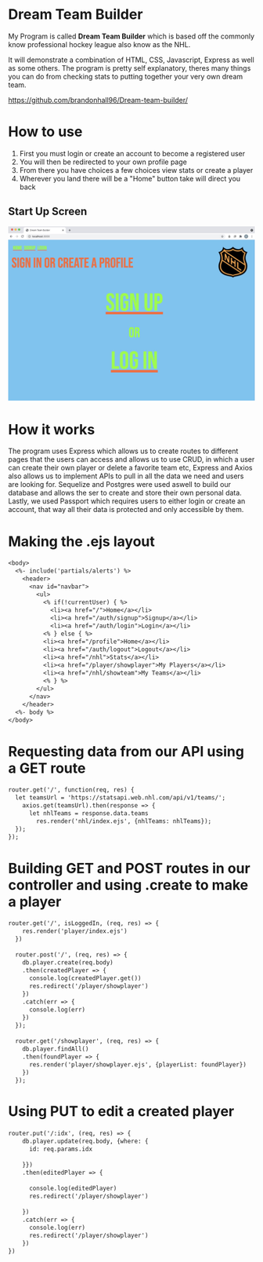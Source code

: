 # Dream Team Builder

My Program is called **Dream Team Builder** which is based off the commonly know professional hockey league also know as the NHL.

It will demonstrate a combination of HTML, CSS, Javascript, Express as well as some others. The program is pretty self explanatory, theres many things you can do from checking stats to putting together your very own dream team.

https://github.com/brandonhall96/Dream-team-builder/

# How to use

1. First you must login or create an account to become a registered user
2. You will then be redirected to your own profile page
3. From there you have choices a few choices view stats or create a player
4. Wherever you land there will be a "Home" button take will direct you back

## Start Up Screen
![Starting screen](/public/photos/example1.jpeg)

# How it works

The program uses Express which allows us to create routes to different pages that the users can access and allows us to use CRUD, in which a user can create their own player or delete a favorite team etc, Express and Axios also allows us to implement APIs to pull in all the data we need and users are looking for. Sequelize and Postgres were used aswell to build our database and allows the ser to create and store their own personal data. Lastly, we used Passport which requires users to either login or create an account, that way all their data is protected and only accessible by them.

# Making the .ejs layout
```
<body>
  <%- include('partials/alerts') %>
    <header>
      <nav id="navbar">
        <ul>
          <% if(!currentUser) { %> 
            <li><a href="/">Home</a></li>
            <li><a href="/auth/signup">Signup</a></li>
            <li><a href="/auth/login">Login</a></li>
          <% } else { %> 
          <li><a href="/profile">Home</a></li>
          <li><a href="/auth/logout">Logout</a></li>
          <li><a href="/nhl">Stats</a></li>
          <li><a href="/player/showplayer">My Players</a></li>
          <li><a href="/nhl/showteam">My Teams</a></li>
          <% } %> 
        </ul>
      </nav>
    </header>
  <%- body %>
</body>
```

# Requesting data from our API using a GET route
```
router.get('/', function(req, res) {
  let teamsUrl = 'https://statsapi.web.nhl.com/api/v1/teams/';
    axios.get(teamsUrl).then(response => {
      let nhlTeams = response.data.teams
        res.render('nhl/index.ejs', {nhlTeams: nhlTeams});
  });
});
```

# Building GET and POST routes in our controller and using .create to make a player
```
router.get('/', isLoggedIn, (req, res) => {
    res.render('player/index.ejs')
  })
  
  router.post('/', (req, res) => {
    db.player.create(req.body)
    .then(createdPlayer => {
      console.log(createdPlayer.get())
      res.redirect('/player/showplayer')
    })
    .catch(err => {
      console.log(err)
    })
  });
  
  router.get('/showplayer', (req, res) => {
    db.player.findAll()
    .then(foundPlayer => {
      res.render('player/showplayer.ejs', {playerList: foundPlayer})
    })
  });
  ```

# Using PUT to edit a created player
```
router.put('/:idx', (req, res) => {
    db.player.update(req.body, {where: {
      id: req.params.idx
      
    }})
    .then(editedPlayer => {
      
      console.log(editedPlayer)
      res.redirect('/player/showplayer')
      
    })
    .catch(err => {
      console.log(err)
      res.redirect('/player/showplayer')
    })
})
```

  

    
